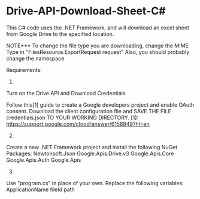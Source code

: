 # Drive-API-Download-Sheet-C#
This C# code uses the .NET Framework, and will download an excel sheet from Google Drive to the specified location.

NOTE*** To change the file type you are downloading, change the MIME Type in "FilesResource.ExportRequest request"
Also, you should probably change the namespace

Requirements:

1.
Turn on the Drive API and Download Credentials

Follow this[1] guide to create a Google developers project and enable OAuth consent.
Download the client configuration file and SAVE THE FILE credentials.json TO YOUR WORKING DIRECTORY.
[1]: https://support.google.com/cloud/answer/6158849?hl=en

2.
Create a new .NET Framework project and install the following NuGet Packages:
Newtonsoft.Json
Google.Apis.Drive.v3
Google.Apis.Core
Google.Apis.Auth
Google.Apis

3.
Use "program.cs" in place of your own. 
Replace the following variables:
ApplicationName
fileId
path
